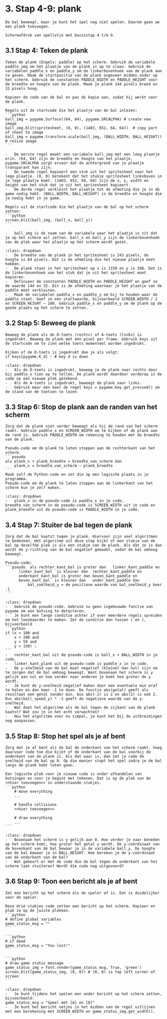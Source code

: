 # 3. Stap 4-9: plank
```{pull-quote}
De bal beweegt, maar je kunt het spel nog niet spelen. Daarom gaan we een plank toevoegen.
````

```{figure} scherm3.png
Schermafdruk van spelletje met basisstap 4 t/m 9.
```

## 3.1 Stap 4: Teken de plank

````{note} Opdracht
Teken de plank (Engels: paddle) op het scherm. Gebruik de variabele paddle_img om het plaatje van de plank in op te slaan. Gebruik de variabelen paddle_x en paddle_y om de linkerbovenhoek van de plank aan te geven. Maak de startpositie van de plank ongeveer midden onder op het scherm. Gebruik de constanten PADDLE_WIDTH en PADDLE_HEIGHT voor de breedte en hoogte van de plank. Maak je plank 144 pixels breed en 32 pixels hoog.
````

````{attention} Toelichting
Kopieer de code van de bal en pas de kopie aan, zodat hij werkt voor de plank.

Regels uit de startcode die het plaatje van de bal inlezen:
```python
ball_img = pygame.Surface((64, 64), pygame.SRCALPHA) # create new image
ball_img.blit(spritesheet, (0, 0), (1403, 652, 64, 64))  # copy part of sheet to image
ball_img = pygame.transform.scale(ball_img, (BALL_WIDTH, BALL_HEIGHT)) # resize image
```

-	De eerste regel maakt een variabele ball_img met een leeg plaatje erin. (64, 64) zijn de breedte en hoogte van het plaatje. pygame.SRCALPHA zorgt ervoor dat de achtergrond van je plaatje transparant kan zijn.
-	De tweede regel kopieert een stuk uit het spritesheet naar het lege plaatje. (0, 0) betekent dat het stukje spritesheet linksboven in je lege plaatje komt. (1403, 652, 64, 64) zijn de x, y, width en height van het stuk dat je uit het spritesheet kopieert.
-	De derde regel verkleint het plaatje tot de afmeting die je in de game nodig hebt. (BALL_WIDTH, BALL_HEIGHT) is de breedte en hoogte die je nodig hebt in je game.

Regels uit de startcode die het plaatje van de bal op het scherm zetten:
```python
screen.blit(ball_img, (ball_x, ball_y))
```

-	ball_img is de naam van de variabele waar het plaatje in zit dat je op het scherm wil zetten. ball_x en ball_y zijn de linkerbovenhoek van de plek waar het plaatje op het scherm wordt gezet.
````

````{hint} Tips
:class: dropdown
-	De breedte van de plank in het spritesheet is 243 pixels, de hoogte is 64 pixels. Dat is de afmeting die het nieuwe plaatje moet hebben.
-	De plank staat in het spritesheet op x is 1158 en y is 396. Dat is de linkerbovenhoek van het stuk dat je uit het spritesheet moet kopieren.
-	Definieer de constanten PADDLE_WIDTH en PADDLE_HEIGHT en geef ze de waarde 144 en 32. Dit is de afmeting waarnaar je het plaatje van de paddle moet verkleinen.
-	Maak de variabelen paddle_x en paddle_y om bij te houden waar de paddle staat. Geef ze een startwaarde, bijvoorbeeld SCREEN_WIDTH / 2 en SCREEN_HEIGHT – 100. Gebruik paddle_x en paddle_y om de plank op de goede plaats op het scherm te zetten. 
````

## 3.2 Stap 5: Beweeg de plank

````{note} Opdracht
Beweeg de plank als de D-toets (rechts) of A-toets (links) is ingedrukt. Beweeg de plank met één pixel per frame. Gebruik keys uit de startcode om te zien welke toets momenteel worden ingedrukt.
````

````{attention} Toelichting
Kijken of de D-toets is ingedrukt doe je als volgt:
if keys[pygame.K_d] : # key d is down
````

````{hint} Tips
:class: dropdown
-	Als de D-toets is ingedrukt, beweeg je de plank naar rechts door bij paddle_x tien op te tellen. De plank wordt daardoor verderop in de code op een nieuwe plek getekend.
-	Als de A-toets is ingedrukt, beweegt de plank naar links.
-	Gebruik maar één keer de regel keys = pygame.key.get_pressed() om de stand van de toetsen te lezen
````

## 3.3 Stap 6: Stop de plank aan de randen van het scherm

````{note} Opdracht
Zorg dat de plank niet verder beweegt als hij de rand van het scherm raakt. Gebruik paddle_x en SCREEN_WIDTH om te kijken of de plank aan de rand is. Gebruik PADDLE_WIDTH om rekening te houden met de breedte van de plank.
````

````{attention} Toelichting
Pseudo-code om de plank te laten stoppen aan de rechterkant van het scherm.
```pseudo
als plank_x + plank_breedte > breedte_van_scherm dan
    plank_x = breedte_van_scherm – plank_breedte
```
Maak zelf de Python-code en zet die op een logische plaats in je programma. 
Pseudo-code om de plank te laten stoppen aan de linkerkant van het scherm kun je zelf maken.
````

````{hint} Tips
:class: dropdown
-	plank_x in de pseudo-code is paddle_x in je code, 
breedte_van_scherm in de pseudo-code is SCREEN_WIDTH uit je code en 
plank_breedte uit de pseudo-code is PADDLE_WIDTH in je code.
````

## 3.4 Stap 7: Stuiter de bal tegen de plank

````{note} Opdracht
Zorg dat de bal kaatst tegen je plank. Hiervoor zijn veel algoritmen te bedenken. Het algoritme uit deze stap kijkt of een stukje van de bal op dezelfde plek is als een stukje van de plank. Als dat zo is dan wordt de y-richting van de bal negatief gemaakt, zodat de bal omhoog beweegt. 
````

````{attention} Toelichting
Pseudo-code:
```pseudo  als rechter_kant_bal is groter dan   linker_kant_paddle en 
      linker_kant_bal  is kleiner dan  rechter_kant_paddle en
      onderkant_kant_bal is groter dan boven_kant_paddle en 
      boven_kant_bal  is kleiner dan   onder_kant_paddle dan
          bal_snelheid_y = de positieve waarde van bal_snelheid_y keer -1
```
````

````{hint} Tips
:class: dropdown
-	Gebruik de pseudo-code. Gebruik nu geen ingebouwde functie van pygame om een botsing te detecteren. 
-	Je kunt een lange conditie achter if over meerdere regels spreiden om het leesbaarder te maken. Zet de conditie dan tussen ( en ), bijvoorbeeld
```python
if (x > 100 and 
    x < 200 and 
    y > 50 and 
    y < 150) :
```
-	rechter_kant_bal uit de pseudo-code is ball_x + BALL_WIDTH in je code.
-	linker_kant_plank uit de pseudo-code is paddle_x in je code.
-	De y-snelheid van de bal moet negatief (kleiner dan nul) zijn om te zorgen dat de bal omhoog beweegt. Want bovenaan het scherm is y gelijk aan nul en hoe verder naar onderen je komt hoe groter de y wordt. 
-	Je kunt de y-snelheid negatief maken door een eventuele min eraf te halen en dan keer -1 te doen. De functie abs(getal) geeft als resultaat een getal zonder min. Dus abs(-2) is 2 en abs(2) is ook 2. Dus abs(ball_speed_y) * -1 geeft de negatieve waarde van de y-snelheid. 
-	Wat doet het algoritme als de bal tegen de zijkant van de plank kaatst? Wat zou je in het echt verwachten?
-	Hou het algoritme voor nu simpel, je kunt het bij de uitbreidingen nog aanpassen. 
````

## 3.5 Stap 8: Stop het spel als je af bent

````{note} Opdracht
Zorg dat je af bent als de bal de onderkant van het scherm raakt. Voeg daarvoor code toe die kijkt of de onderkant van de bal voorbij de onderkant van de plank is. Als dat waar is, dan zet je code de snelheid van de bal op 0. Op die manier stopt het spel zodra je de bal langs de plank hebt laten gaan.
````

````{attention} Toelichting
Een logische plek voor je nieuwe code is onder afhandelen van botsingen en voor je begint met tekenen. Dat is op de plek van de <<hier toevoegen>> in onderstaande stukjes.
```python
    # move everything
    ...

    # handle collisions
    <<hier toevoegen>>

    # draw everything
    ...
```
````

````{hint} Tips
:class: dropdown
-	Bovenaan het scherm is y gelijk aan 0. Hoe verder je naar beneden op het scherm komt, hoe groter het getal y wordt. De y-coördinaat van de bovenkant van de bal bewaar je in de variabele ball_y. De hoogte van de bal bewaar je in BALL_HEIGHT. Hoe bereken je de y-coördinaat van de onderkant van de bal?
-	Wat gebeurt er met de code die de bal tegen de onderkant van het scherm laat stuiteren? Wordt die code nog uitgevoerd? 
````

## 3.6 Stap 9: Toon een bericht als je af bent

````{note} Opdracht
Zet een bericht op het scherm als de speler af is. Dat is duidelijker voor de speler.
````

````{attention} Toelichting
Deze drie stukjes code zetten een bericht op het scherm. Kopieer en plak ze op de juiste plekken.
```python
# define global variables
game_status_msg = ""
```

```python
# if dead
game_status_msg = "You lost!"
```

```python
# draw game status message
game_status_img = font.render(game_status_msg, True, 'green')
screen.blit(game_status_img, (0, 0)) # (0, 0) is top left corner of screen
```
````

````{hint} Tips
:class: dropdown
-	Je kunt tijdens het spelen een ander bericht op het scherm zetten, bijvoorbeeld: 
game_status_msg = "Speel met [A] en [D]"
-	Je kunt het bericht netjes in het midden van de regel uitlijnen met een berekening met SCREEN_WIDTH en game_status_img.get_width().
````
